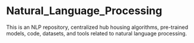 # Natural_Language_Processing
This is an NLP repository, centralized hub housing algorithms, pre-trained models, code, datasets, and tools related to natural language processing. 
